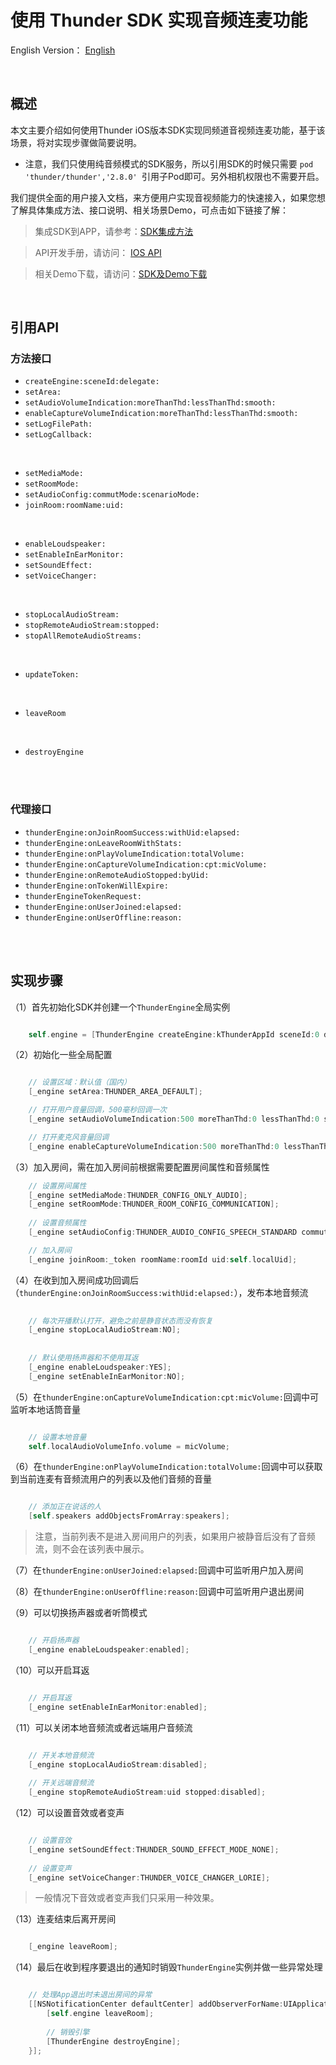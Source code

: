 使用 Thunder SDK 实现音频连麦功能
======================================

English Version： [English](README.md)

<br />

概述
-------------------------------------------------------------
本文主要介绍如何使用Thunder iOS版本SDK实现同频道音视频连麦功能，基于该场景，将对实现步骤做简要说明。
- 注意，我们只使用纯音频模式的SDK服务，所以引用SDK的时候只需要 `pod 'thunder/thunder','2.8.0' `引用子Pod即可。另外相机权限也不需要开启。

我们提供全面的用户接入文档，来方便用户实现音视频能力的快速接入，如果您想了解具体集成方法、接口说明、相关场景Demo，可点击如下链接了解：

> 集成SDK到APP，请参考：[SDK集成方法](https://docs.aivacom.com/cloud/cn/product_category/rtc_service/rt_video_interaction/integration_and_start/integration_and_start_ios.html)

> API开发手册，请访问： [IOS API](https://docs.aivacom.com/cloud/cn/product_category/rtc_service/rt_video_interaction/api/iOS/v2.7.0/category.html)

> 相关Demo下载，请访问：[SDK及Demo下载](https://docs.aivacom.com/download)

<br />
   
引用API
-------------------------------------------------------------

### 方法接口

* `createEngine:sceneId:delegate:`
* `setArea:`
* `setAudioVolumeIndication:moreThanThd:lessThanThd:smooth:`
* `enableCaptureVolumeIndication:moreThanThd:lessThanThd:smooth:`
* `setLogFilePath:`
* `setLogCallback:`   

<br />

* `setMediaMode:`
* `setRoomMode:`
* `setAudioConfig:commutMode:scenarioMode:`
* `joinRoom:roomName:uid:`  

<br />

* `enableLoudspeaker:`   
* `setEnableInEarMonitor:`   
* `setSoundEffect:`   
* `setVoiceChanger:`   

<br />

* `stopLocalAudioStream:`
* `stopRemoteAudioStream:stopped:`  
* `stopAllRemoteAudioStreams:`   

<br />

* `updateToken:`   

<br />

* `leaveRoom`   

<br />

* `destroyEngine`   

<br />
<br />


### 代理接口
* `thunderEngine:onJoinRoomSuccess:withUid:elapsed:`
* `thunderEngine:onLeaveRoomWithStats:`
* `thunderEngine:onPlayVolumeIndication:totalVolume:`
* `thunderEngine:onCaptureVolumeIndication:cpt:micVolume:`
* `thunderEngine:onRemoteAudioStopped:byUid:`
* `thunderEngine:onTokenWillExpire:`
* `thunderEngineTokenRequest:`
* `thunderEngine:onUserJoined:elapsed:`
* `thunderEngine:onUserOffline:reason:`



<br />
<br />


实现步骤
-------------------------------------------------------------
（1）首先初始化SDK并创建一个`ThunderEngine`全局实例

```objective-c

    self.engine = [ThunderEngine createEngine:kThunderAppId sceneId:0 delegate:delegate];

```  

（2）初始化一些全局配置

```objective-c

    // 设置区域：默认值（国内）
    [_engine setArea:THUNDER_AREA_DEFAULT];

    // 打开用户音量回调，500毫秒回调一次
    [_engine setAudioVolumeIndication:500 moreThanThd:0 lessThanThd:0 smooth:0];

    // 打开麦克风音量回调
    [_engine enableCaptureVolumeIndication:500 moreThanThd:0 lessThanThd:0 smooth:0];

```

（3）加入房间，需在加入房间前根据需要配置房间属性和音频属性

```objective-c
    // 设置房间属性
    [_engine setMediaMode:THUNDER_CONFIG_ONLY_AUDIO];     
    [_engine setRoomMode:THUNDER_ROOM_CONFIG_COMMUNICATION];
    
    // 设置音频属性
    [_engine setAudioConfig:THUNDER_AUDIO_CONFIG_SPEECH_STANDARD commutMode:THUNDER_COMMUT_MODE_HIGH scenarioMode:THUNDER_SCENARIO_MODE_DEFAULT];

    // 加入房间
    [_engine joinRoom:_token roomName:roomId uid:self.localUid];

```

（4）在收到加入房间成功回调后（`thunderEngine:onJoinRoomSuccess:withUid:elapsed:`），发布本地音频流

```objective-c
    
    // 每次开播默认打开，避免之前是静音状态而没有恢复
    [_engine stopLocalAudioStream:NO];
    
        
    // 默认使用扬声器和不使用耳返
    [_engine enableLoudspeaker:YES];
    [_engine setEnableInEarMonitor:NO];

```


（5）在`thunderEngine:onCaptureVolumeIndication:cpt:micVolume:`回调中可监听本地话筒音量

```objective-c

    // 设置本地音量
    self.localAudioVolumeInfo.volume = micVolume;

```


（6）在`thunderEngine:onPlayVolumeIndication:totalVolume:`回调中可以获取到当前连麦有音频流用户的列表以及他们音频的音量

```objective-c

    // 添加正在说话的人
    [self.speakers addObjectsFromArray:speakers];

```
>  注意，当前列表不是进入房间用户的列表，如果用户被静音后没有了音频流，则不会在该列表中展示。



（7）在`thunderEngine:onUserJoined:elapsed:`回调中可监听用户加入房间

（8）在`thunderEngine:onUserOffline:reason:`回调中可监听用户退出房间



（9）可以切换扬声器或者听筒模式

```objective-c

    // 开启扬声器
    [_engine enableLoudspeaker:enabled];

```

（10）可以开启耳返

```objective-c

    // 开启耳返
    [_engine setEnableInEarMonitor:enabled];

```

（11）可以关闭本地音频流或者远端用户音频流

```objective-c

    // 开关本地音频流
    [_engine stopLocalAudioStream:disabled];
    
    // 开关远端音频流
    [_engine stopRemoteAudioStream:uid stopped:disabled];

```


（12）可以设置音效或者变声

```objective-c

    // 设置音效
    [_engine setSoundEffect:THUNDER_SOUND_EFFECT_MODE_NONE];
    
    // 设置变声
    [_engine setVoiceChanger:THUNDER_VOICE_CHANGER_LORIE];

```

>  一般情况下音效或者变声我们只采用一种效果。



（13）连麦结束后离开房间

```objective-c

    [_engine leaveRoom];

```

（14）最后在收到程序要退出的通知时销毁`ThunderEngine`实例并做一些异常处理

```objective-c

    // 处理App退出时未退出房间的异常
    [[NSNotificationCenter defaultCenter] addObserverForName:UIApplicationWillTerminateNotification object:nil queue:nil usingBlock:^(NSNotification * _Nonnull note) {
        [self.engine leaveRoom];
        
        // 销毁引擎
        [ThunderEngine destroyEngine];
    }];

```

